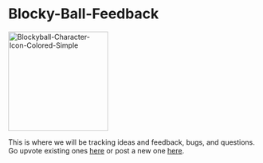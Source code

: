 # Blocky-Ball-Feedback

<a href="https://ibb.co/y5hR3S1"><img src="https://i.ibb.co/Np134SP/Blockyball-Character-Icon-Colored-Simple.png" alt="Blockyball-Character-Icon-Colored-Simple" width=200 height=200></a>

This is where we will be tracking ideas and feedback, bugs, and questions.  Go upvote existing ones [here](https://github.com/Lange-Studios/Blocky-Ball-Feedback/discussions) or post a new one [here](https://github.com/Lange-Studios/Blocky-Ball-Feedback/discussions/new).
